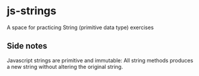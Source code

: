 # js-strings

A space for practicing String (primitive data type) exercises

## Side notes

Javascript strings are primitive and immutable: All string methods produces a new string without altering the original string.
